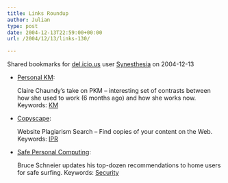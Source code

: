 ```yaml
---
title: Links Roundup
author: Julian
type: post
date: 2004-12-13T22:59:00+00:00
url: /2004/12/13/links-130/

---
```

Shared bookmarks for [del.icio.us][1] user  [Synesthesia][2] on 2004-12-13

  * [Personal KM][3]:
  
    Claire Chaundy&#8217;s take on PKM &#8211; interesting set of contrasts between how she used to work (6 months ago) and how she works now. Keywords: [KM][4]
  * [Copyscape][5]:
  
    Website Plagiarism Search &#8211; Find copies of your content on the Web. Keywords: [IPR][6]
  * [Safe Personal Computing][7]:
  
    Bruce Schneier updates his top-dozen recommendations to home users for safe surfing. Keywords: [Security][8]

 [1]: http://del.icio.us/
 [2]: http://del.icio.us/synesthesia
 [3]: http://clairechaundy.typepad.com/organised_chaos/2004/12/personal_km.html "http://clairechaundy.typepad.com/organised_chaos/2004/12/personal_km.html"
 [4]: http://del.icio.us/synesthesia/KM
 [5]: http://www.copyscape.com/ "http://www.copyscape.com/"
 [6]: http://del.icio.us/synesthesia/IPR
 [7]: http://www.schneier.com/blog/archives/2004/12/safe_personal_c.html "http://www.schneier.com/blog/archives/2004/12/safe_personal_c.html"
 [8]: http://del.icio.us/synesthesia/Security